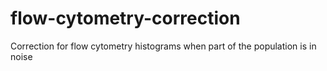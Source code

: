 # flow-cytometry-correction
Correction for flow cytometry histograms when part of the population is in noise
